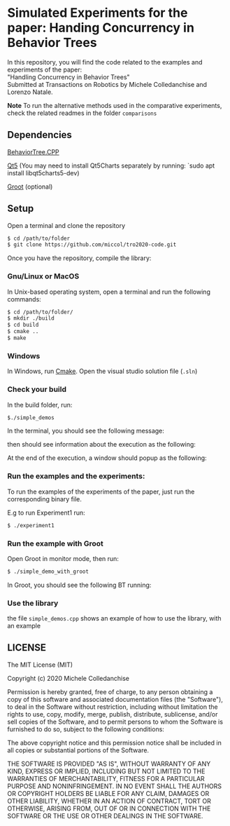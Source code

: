 # Simulated Experiments for the paper: Handing Concurrency in Behavior Trees

In this repository, you will find the code related to the examples and experiments of the paper: <br>
"Handling Concurrency in Behavior Trees" <br>
Submitted at Transactions on Robotics by Michele Colledanchise and Lorenzo Natale.

**Note** To run the alternative methods used in the comparative experiments, check the related readmes in the folder `comparisons`
## Dependencies

[BehaviorTree.CPP](https://github.com/BehaviorTree/BehaviorTree.CPP)

[Qt5](https://doc.qt.io/qt-5/gettingstarted.html)
(You may need to install Qt5Charts separately by running: `sudo apt install libqt5charts5-dev)


[Groot](https://github.com/BehaviorTree/Groot) (optional)



## Setup

Open a terminal and clone the repository

```bash
$ cd /path/to/folder
$ git clone https://github.com/miccol/tro2020-code.git
```

Once you have the repository, compile the library:

### Gnu/Linux or MacOS
In Unix-based operating system, open a terminal and run the following commands:
```bash
$ cd /path/to/folder/
$ mkdir ./build
$ cd build
$ cmake ..
$ make
```

### Windows
In Windows, run [Cmake](https://cmake.org/).
Open the visual studio solution file (`.sln`)

### Check your build

In the build folder, run:

```bash
$./simple_demos
```

In the terminal, you should see the following message:





 then should see information about the execution as the following:



At the end of the execution, a window should popup as the following:



### Run the examples and the experiments:

To run the examples of the experiments of the paper, just run the corresponding binary file.

E.g to run Experiment1 run:



```bash
$ ./experiment1
```



### Run the example with Groot

Open Groot in monitor mode, then run:

 

```bash
$ ./simple_demo_with_groot
```



In Groot, you should see the following BT running:



### Use the library

the file `simple_demos.cpp` shows an example of how to use the library, with an example



## LICENSE

The MIT License (MIT)

Copyright (c) 2020 Michele Colledanchise

Permission is hereby granted, free of charge, to any person obtaining a copy of this software and associated documentation files (the "Software"), to deal in the Software without restriction, including without limitation the rights to use, copy, modify, merge, publish, distribute, sublicense, and/or sell copies of the Software, and to permit persons to whom the Software is furnished to do so, subject to the following conditions:

The above copyright notice and this permission notice shall be included in all copies or substantial portions of the Software.

THE SOFTWARE IS PROVIDED "AS IS", WITHOUT WARRANTY OF ANY KIND, EXPRESS OR IMPLIED, INCLUDING BUT NOT LIMITED TO THE WARRANTIES OF MERCHANTABILITY, FITNESS FOR A PARTICULAR PURPOSE AND NONINFRINGEMENT. IN NO EVENT SHALL THE AUTHORS OR COPYRIGHT HOLDERS BE LIABLE FOR ANY CLAIM, DAMAGES OR OTHER LIABILITY, WHETHER IN AN ACTION OF CONTRACT, TORT OR OTHERWISE, ARISING FROM, OUT OF OR IN CONNECTION WITH THE SOFTWARE OR THE USE OR OTHER DEALINGS IN THE SOFTWARE.
